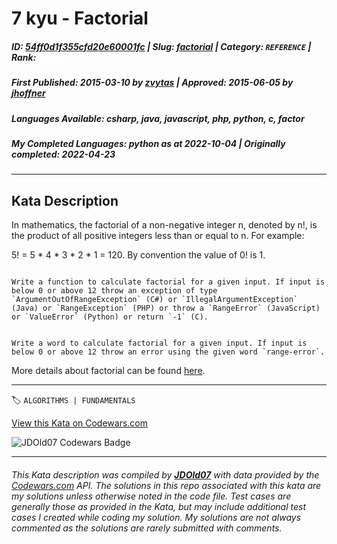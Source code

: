 # 7 kyu - Factorial

##### **ID**: [54ff0d1f355cfd20e60001fc](https://www.codewars.com/kata/54ff0d1f355cfd20e60001fc) | **Slug**: [factorial](https://www.codewars.com/kata/54ff0d1f355cfd20e60001fc) | **Category**: `REFERENCE` | **Rank**: <span style="color:white">7 kyu</span>

##### **First Published**: 2015-03-10 ***by*** [zvytas](https://www.codewars.com/users/zvytas) | **Approved**: 2015-06-05 ***by*** [jhoffner](https://www.codewars.com/users/jhoffner)

##### **Languages Available**: csharp, java, javascript, php, python, c, factor

##### **My Completed Languages**: python ***as at*** 2022-10-04 | **Originally completed**: 2022-04-23

---

## Kata Description


In mathematics, the factorial of a non-negative integer n, denoted by n!, is the product of all positive integers less than or equal to n. For example:

5! = 5 \* 4 \* 3 \* 2 \* 1 = 120. By convention the value of 0! is 1.



~~~if-not:factor

Write a function to calculate factorial for a given input. If input is below 0 or above 12 throw an exception of type `ArgumentOutOfRangeException` (C#) or `IllegalArgumentException` (Java) or `RangeException` (PHP) or throw a `RangeError` (JavaScript) or `ValueError` (Python) or return `-1` (C).

~~~



~~~if:factor

Write a word to calculate factorial for a given input. If input is below 0 or above 12 throw an error using the given word `range-error`.

~~~



More details about factorial can be found [here](https://www.wikiwand.com/en/Factorial).

---


🏷 `ALGORITHMS | FUNDAMENTALS`


[View this Kata on Codewars.com](https://www.codewars.com/kata/54ff0d1f355cfd20e60001fc)

![](https://www.codewars.com/users/jdold07/badges/large "JDOld07 Codewars Badge")

---

###### *This Kata description was compiled by [**JDOld07**](https://tpstech.dev) with data provided by the [Codewars.com](https://www.codewars.com) API.  The solutions in this repo associated with this kata are my solutions unless otherwise noted in the code file.  Test cases are generally those as provided in the Kata, but may include additional test cases I created while coding my solution.  My solutions are not always commented as the solutions are rarely submitted with comments.*
